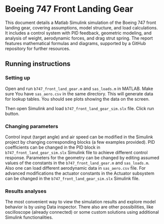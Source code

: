 # Boeing 747 Front Landing Gear

This document details a Matlab Simulink simulation of the Boeing 747 front landing gear, covering assumptions, model structure, and load calculations. 
It includes a control system with PID feedback, geometric modeling, and analysis of weight, aerodynamic forces, and drag strut spring. 
The report features mathematical formulas and diagrams, supported by a GitHub repository for further resources.



## Running instructions

### Setting up

Open and run `b747_front_land_gear.m` and `sas_loads.m` in MATLAB. 
Make sure You have `sas_aero.csv` in the same directory. 
This will generate data for lookup tables. 
You should see plots showing the data on the screen. 

Then open Simulink and load `b747_front_land_gear_sim.slx` file. 
Click run button.

### Changing parameters

Control input (target angle) and air speed can be modified in the Simulink project by changing corresponding blocks (a few examples provided).
PID coefficients can be changed in the PID block in `b747_front_land_gear_sim.slx` Simulink file to achieve different control response.
Parameters for the geometry can be changed by editing assumed values of the constants in the `b747_front_land_gear.m` and `sas_loads.m`. 
Also one can load different aerodynamic data in `sas_aero.csv` file.
For advanced modifications the actuator constants in the Actuator subsystem can be changed in the `b747_front_land_gear_sim.slx` Simulink file.

### Results analyses

The most convenient way to view the simulation results and explore model behavior is by using Data inspector. 
There also are other possibilities, like oscilloscope (already connected) or some custom solutions using additional Simulink functionalities.

